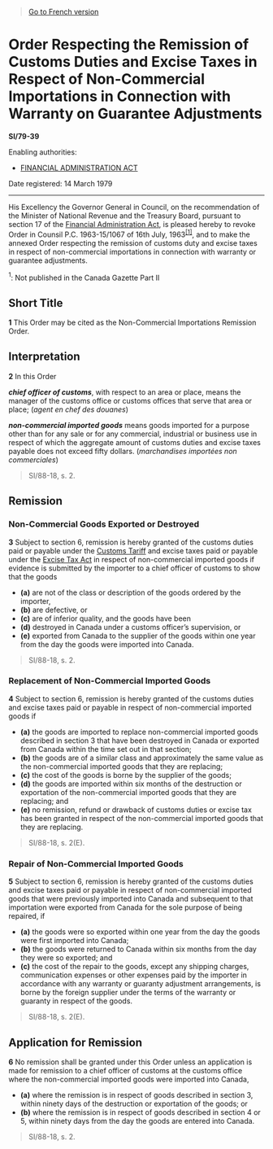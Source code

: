 > [Go to French version](/fr/Règlements/Textes%20réglementaires/79/39.md)

# Order Respecting the Remission of Customs Duties and Excise Taxes in Respect of Non-Commercial Importations in Connection with Warranty on Guarantee Adjustments

**SI/79-39**

Enabling authorities: 
- [FINANCIAL ADMINISTRATION ACT](/en/Acts/Revised%20Statutes%20of%20Canada/F/F-11.md)

Date registered: 14 March 1979

----------

His Excellency the Governor General in Council, on the recommendation of the Minister of National Revenue and the Treasury Board, pursuant to section 17 of the [Financial Administration Act](/en/Acts/Revised%20Statutes%20of%20Canada/F/F-11.md), is pleased hereby to revoke Order in Counsil P.C. 1963-15/1067 of 16th July, 1963<sup><a href='#footnote1_e'>[1]</a></sup>, and to make the annexed Order respecting the remission of customs duty and excise taxes in respect of non-commercial importations in connection with warranty or guarantee adjustments.

<a name='footnote1_e'><sup>1</sup></a>: Not published in the Canada Gazette Part II<br />




## Short Title


**1** This Order may be cited as the Non-Commercial Importations Remission Order.




## Interpretation


**2** In this Order

***chief officer of customs***, with respect to an area or place, means the manager of the customs office or customs offices that serve that area or place; (*agent en chef des douanes*)

***non-commercial imported goods*** means goods imported for a purpose other than for any sale or for any commercial, industrial or business use in respect of which the aggregate amount of customs duties and excise taxes payable does not exceed fifty dollars. (*marchandises importées non commerciales*)
> SI/88-18, s. 2.





## Remission



### Non-Commercial Goods Exported or Destroyed


**3** Subject to section 6, remission is hereby granted of the customs duties paid or payable under the [Customs Tariff](/en/Acts/Statutes%20of%20Canada/1997/c.%2036.md) and excise taxes paid or payable under the [Excise Tax Act](/en/Acts/Revised%20Statutes%20of%20Canada/E/E-15.md) in respect of non-commercial imported goods if evidence is submitted by the importer to a chief officer of customs to show that the goods
- **(a)** are not of the class or description of the goods ordered by the importer,
- **(b)** are defective, or
- **(c)** are of inferior quality,
and the goods have been
- **(d)** destroyed in Canada under a customs officer’s supervision, or
- **(e)** exported from Canada to the supplier of the goods
within one year from the day the goods were imported into Canada.
> SI/88-18, s. 2.





### Replacement of Non-Commercial Imported Goods


**4** Subject to section 6, remission is hereby granted of the customs duties and excise taxes paid or payable in respect of non-commercial imported goods if
- **(a)** the goods are imported to replace non-commercial imported goods described in section 3 that have been destroyed in Canada or exported from Canada within the time set out in that section;
- **(b)** the goods are of a similar class and approximately the same value as the non-commercial imported goods that they are replacing;
- **(c)** the cost of the goods is borne by the supplier of the goods;
- **(d)** the goods are imported within six months of the destruction or exportation of the non-commercial imported goods that they are replacing; and
- **(e)** no remission, refund or drawback of customs duties or excise tax has been granted in respect of the non-commercial imported goods that they are replacing.
> SI/88-18, s. 2(E).





### Repair of Non-Commercial Imported Goods


**5** Subject to section 6, remission is hereby granted of the customs duties and excise taxes paid or payable in respect of non-commercial imported goods that were previously imported into Canada and subsequent to that importation were exported from Canada for the sole purpose of being repaired, if
- **(a)** the goods were so exported within one year from the day the goods were first imported into Canada;
- **(b)** the goods were returned to Canada within six months from the day they were so exported; and
- **(c)** the cost of the repair to the goods, except any shipping charges, communication expenses or other expenses paid by the importer in accordance with any warranty or guaranty adjustment arrangements, is borne by the foreign supplier under the terms of the warranty or guaranty in respect of the goods.
> SI/88-18, s. 2(E).





## Application for Remission


**6** No remission shall be granted under this Order unless an application is made for remission to a chief officer of customs at the customs office where the non-commercial imported goods were imported into Canada,
- **(a)** where the remission is in respect of goods described in section 3, within ninety days of the destruction or exportation of the goods; or
- **(b)** where the remission is in respect of goods described in section 4 or 5, within ninety days from the day the goods are entered into Canada.
> SI/88-18, s. 2.



